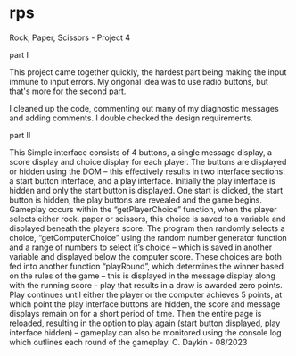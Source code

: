 # rps
Rock, Paper, Scissors - Project 4

part I 

This project came together quickly, the hardest part being making the input immune to input errors. My origonal idea was to use radio buttons, but that's more for the second part.

I cleaned up the code, commenting out many of my diagnostic messages and adding comments. I double checked the design requirements. 

part II 

This Simple interface consists of 4 buttons, a single message display, a score display and choice display for each player. The buttons are displayed or hidden using the DOM – this effectively results in two interface sections: a start button interface, and a play interface. Initially the play interface is hidden and only the start button is displayed. One start is clicked, the start button is hidden, the play buttons are revealed and the game begins. Gameplay occurs within the “getPlayerChoice” function, when the player selects either rock. paper or scissors, this choice is saved to a variable and displayed beneath the players score. The program then randomly selects a choice, “getComputerChoice” using the random number generator function and a range of numbers to select it’s choice – which is saved in another variable and displayed below the computer score. These choices are both fed into another function “playRound”, which determines the winner based on the rules of the game – this is displayed in the message display along with the running score – play that results in a draw is awarded zero points. Play continues until either the player or the computer achieves 5 points, at which point the play interface buttons are hidden, the score and message displays remain on for a short period of time. Then the entire page is reloaded, resulting in the option to play again (start button displayed, play interface hidden) – gameplay can also be monitored using the console log which outlines each round of the gameplay.
C. Daykin - 08/2023 